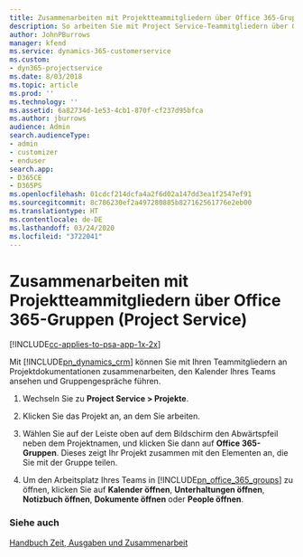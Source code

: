 ```yaml
---
title: Zusammenarbeiten mit Projektteammitgliedern über Office 365-Gruppen
description: So arbeiten Sie mit Project Service-Teammitgliedern über Office 365-Gruppen zusammen
author: JohnPBurrows
manager: kfend
ms.service: dynamics-365-customerservice
ms.custom:
- dyn365-projectservice
ms.date: 8/03/2018
ms.topic: article
ms.prod: ''
ms.technology: ''
ms.assetid: 6a82734d-1e53-4cb1-870f-cf237d95bfca
ms.author: jburrows
audience: Admin
search.audienceType:
- admin
- customizer
- enduser
search.app:
- D365CE
- D365PS
ms.openlocfilehash: 01cdcf214dcfa4a2f6d02a147dd3ea1f2547ef91
ms.sourcegitcommit: 8c786230ef2a497280885b827162561776e2eb00
ms.translationtype: HT
ms.contentlocale: de-DE
ms.lasthandoff: 03/24/2020
ms.locfileid: "3722041"
---
```

# <a name="collaborate-with-your-project-team-members-with-office-365-groups-project-service"></a>Zusammenarbeiten mit Projektteammitgliedern über Office 365-Gruppen (Project Service)

[!INCLUDE[cc-applies-to-psa-app-1x-2x](../includes/cc-applies-to-psa-app-1x-2x.md)]

Mit [!INCLUDE[pn_dynamics_crm](../includes/pn-dynamics-crm.md)] können Sie mit Ihren Teammitgliedern an Projektdokumentationen zusammenarbeiten, den Kalender Ihres Teams ansehen und Gruppengespräche führen.  
  
1. Wechseln Sie zu **Project Service > Projekte**.  
  
2. Klicken Sie das Projekt an, an dem Sie arbeiten.  
  
3. Wählen Sie auf der Leiste oben auf dem Bildschirm den Abwärtspfeil neben dem Projektnamen, und klicken Sie dann auf **Office 365-Gruppen**. Dieses zeigt Ihr Projekt zusammen mit den Elementen an, die Sie mit der Gruppe teilen.  
  
4. Um den Arbeitsplatz Ihres Teams in [!INCLUDE[pn_office_365_groups](../includes/pn-office-365-groups.md)] zu öffnen, klicken Sie auf **Kalender öffnen**, **Unterhaltungen öffnen**, **Notizbuch öffnen**, **Dokumente öffnen** oder **People öffnen**.  
  
### <a name="see-also"></a>Siehe auch  
 [Handbuch Zeit, Ausgaben und Zusammenarbeit](../project-service/time-expense-collaboration-guide.md)
